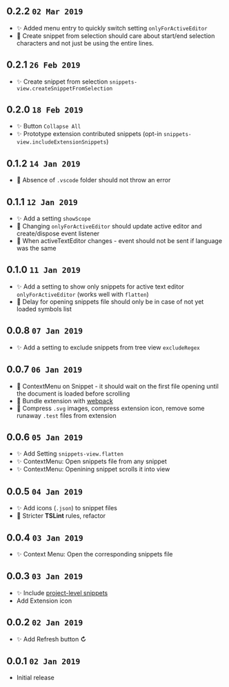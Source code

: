 ## 0.2.2 `02 Mar 2019`

- ✨ Added menu entry to quickly switch setting `onlyForActiveEditor`
- 🐛 Create snippet from selection should care about start/end selection characters and not just be using the entire lines.

## 0.2.1 `26 Feb 2019`

- ✨ Create snippet from selection `snippets-view.createSnippetFromSelection`

## 0.2.0 `18 Feb 2019`

- ✨ Button `Collapse All`
- ✨ Prototype extension contributed snippets (opt-in `snippets-view.includeExtensionSnippets`)

## 0.1.2 `14 Jan 2019`

- 🐛 Absence of `.vscode` folder should not throw an error

## 0.1.1 `12 Jan 2019`

- ✨ Add a setting `showScope`
- 🐛 Changing `onlyForActiveEditor` should update active editor and create/dispose event listener
- 🐛 When activeTextEditor changes - event should not be sent if language was the same

## 0.1.0 `11 Jan 2019`

- ✨ Add a setting to show only snippets for active text editor `onlyForActiveEditor` (works well with `flatten`)
- 🐛 Delay for opening snippets file should only be in case of not yet loaded symbols list

## 0.0.8 `07 Jan 2019`

- ✨ Add a setting to exclude snippets from tree view `excludeRegex`

## 0.0.7 `06 Jan 2019`

- 🐛 ContextMenu on Snippet - it should wait on the first file opening until the document is loaded before scrolling
- 🔨 Bundle extension with [webpack](https://github.com/Microsoft/vscode-extension-samples/tree/master/webpack-sample)
- 🔨 Compress `.svg` images, compress extension icon, remove some runaway `.test` files from extension

## 0.0.6 `05 Jan 2019`

- ✨ Add Setting `snippets-view.flatten`
- ✨ ContextMenu: Open snippets file from any snippet
- ✨ ContextMenu: Openining snippet scrolls it into view

## 0.0.5 `04 Jan 2019`

- ✨ Add icons (`.json`) to snippet files
- 🔨 Stricter **TSLint** rules, refactor

## 0.0.4 `03 Jan 2019`

- ✨ Context Menu: Open the corresponding snippets file

## 0.0.3 `03 Jan 2019`

- ✨ Include [project-level snippets](https://github.com/Microsoft/vscode/issues/8102#issuecomment-423476360)
-  Add Extension icon

## 0.0.2 `02 Jan 2019`

- ✨ Add Refresh button **↻**

## 0.0.1 `02 Jan 2019`

- Initial release
